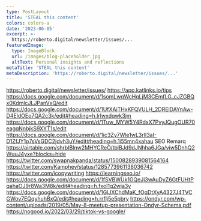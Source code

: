 ```yaml
---
type: PostLayout
title: 'STEAL this content'
colors: colors-a
date: '2023-06-05'
excerpt: >-
  https://roberto.digital/newsletter/issues/...
featuredImage:
  type: ImageBlock
  url: /images/blog-placeholder.jpg
  altText: Personal insights and reflections
metaTitle: 'STEAL this content'
metaDescription: 'https://roberto.digital/newsletter/issues/...'
---
```


https://roberto.digital/newsletter/issues/
https://app.katlinks.io/tips
https://docs.google.com/document/d/1somLwqWcHqLjM3CEmfLG_cJZGBQx0KdmlcJLJPanVxQ/edit
https://docs.google.com/document/d/1UfXAiTHxKFQVULH_2DRElDAYnAw-D4EldOEo7QA2c3k/edit#heading=h.lrlwxdqwk3jm
https://docs.google.com/document/d/1Tuw_MYW5Y4RdxX7PvyJQugOUR70eagqNnbjkS9XYT1s/edit
https://docs.google.com/document/d/1ic3Zy7Wle1wL3rlI3aI-D1ZfJY1p7sVsGDC2jdvh3uY/edit#heading=h.1i55mn4xahau
SEO
Remarq
https://airtable.com/shrbIBlnw2MHYCReO/tblBJd9dJNhha6JGa/viw5DnhQ2WuuJ4yxe?blocks=hide
https://twitter.com/swapnakpanda/status/1500828939081564164
https://twitter.com/Kamphey/status/1285773961138036742
https://twitter.com/icopywriting
https://learningseo.io/
https://docs.google.com/document/d/1fSVBWUk1GQeJj3wAuDyZ6GtFUHtPqahaOJ9r8Wa3M8k/edit#heading=h.fxol1g2wja3y
https://docs.google.com/document/d/1GlJXChdMaK_fOqDtXyA4327J4TVCGWov7EQqyhuhBxQ/edit#heading=h.rrflj5e5pbry
https://ondyr.com/wp-content/uploads/2019/05/May-8-meetup-presentation-Ondyr-Schema.pdf
https://nogood.io/2022/03/29/tiktok-vs-google/